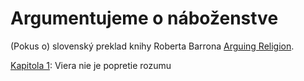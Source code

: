 # Argumentujeme o náboženstve

(Pokus o) slovenský preklad knihy Roberta Barrona [Arguing Religion](https://www.amazon.com/Arguing-Religion-Bishop-Speaks-Facebook/dp/1943243379).

[Kapitola 1](Kapitola1.md): Viera nie je popretie rozumu
